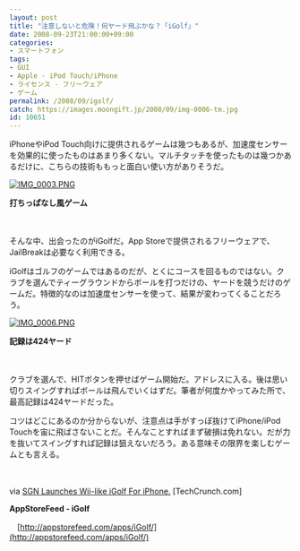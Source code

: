 ```yaml
---
layout: post
title: "注意しないと危険！何ヤード飛ぶかな？「iGolf」"
date: 2008-09-23T21:00:00+09:00
categories:
- スマートフォン
tags: 
- GUI
- Apple - iPod Touch/iPhone
- ライセンス - フリーウェア
- ゲーム
permalink: /2008/09/igolf/
catch: https://images.moongift.jp/2008/09/img-0006-tm.jpg
id: 10651
---
```

iPhoneやiPod Touch向けに提供されるゲームは幾つもあるが、加速度センサーを効果的に使ったものはあまり多くない。マルチタッチを使ったものは幾つかあるだけに、こちらの技術ももっと面白い使い方がありそうだ。

  

[![IMG_0003.PNG](https://images.moongift.jp/2008/09/img-0003-tm3.jpg)](https://images.moongift.jp/2008/09/img-00033.jpg)  
  
**打ちっぱなし風ゲーム**

  

　

  

そんな中、出会ったのがiGolfだ。App Storeで提供されるフリーウェアで、JailBreakは必要なく利用できる。

  
  
<!--more-->  

iGolfはゴルフのゲームではあるのだが、とくにコースを回るものではない。クラブを選んでティーグラウンドからボールを打つだけの、ヤードを競うだけのゲームだ。特徴的なのは加速度センサーを使って、結果が変わってくることだろう。

  

[![IMG_0006.PNG](https://images.moongift.jp/2008/09/img-0006-tm.jpg)](https://images.moongift.jp/2008/09/img-0006.jpg)  
  
**記録は424ヤード**

  

　

  

クラブを選んで、HITボタンを押せばゲーム開始だ。アドレスに入る。後は思い切りスイングすればボールは飛んでいくはずだ。筆者が何度かやってみた所で、最高記録は424ヤードだった。

  

コツはどこにあるのか分からないが、注意点は手がすっぽ抜けてiPhone/iPod Touchを宙に飛ばさないことだ。そんなことすればまず破損は免れない。だが力を抜いてスイングすれば記録は狙えないだろう。ある意味その限界を楽しむゲームとも言える。

  

　

  

via [SGN Launches Wii-like iGolf For iPhone.](http://www.techcrunch.com/2008/09/17/sgn-launches-igolf-for-iphone-wii-action-is-here/) [TechCrunch.com]

  

**AppStoreFeed - iGolf**  
  
　[http://appstorefeed.com/apps/iGolf/](http://appstorefeed.com/apps/iGolf/)

  
